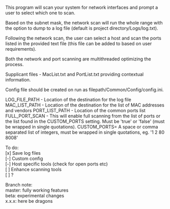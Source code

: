 ﻿This program will scan your system for network interfaces and prompt a user to select which one to scan.

Based on the subnet mask, the network scan will run the whole range with the option to dump to a log file (default is project directory/Logs/log.txt). 

Following the network scan, the user can select a host and scan the ports listed in the provided text file (this file can be added to based on user requirements).

Both the network and port scanning are multithreaded optimizing the process.

Supplicant files - MacList.txt and PortList.txt providing contextual information.  

Config file should be created on run as filepath/Common/Config/config.ini.

LOG_FILE_PATH - Location of the destination for the log file
MAC_LIST_PATH - Location of the destination for the list of MAC addresses and vendors
PORT_LIST_PATH - Location of the common ports list
FULL_PORT_SCAN - This will enable full scanning from the list of ports or the list found in the CUSTOM_PORTS setting. Must be 'true' or 'false' (must be wrapped in single quotations).
CUSTOM_PORTS= A space or comma separated list of integers, must be wrapped in single quotations, eg. '1 2 80 8008' 


To do:  \
[x] Save log files  \
[-] Custom config  \
[-] Host specific tools (check for open ports etc)  \
[ ] Enhance scanning tools   \
[ ] ?	

Branch note:	\
master: fully working features	\
beta: experimental changes	\
x.x.x: here be dragons	
